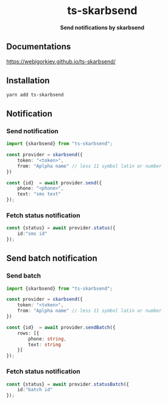 <h1 align="center"> ts-skarbsend </h1>
<p align="center">
  <b>Send notifications by skarbsend</b>
</p>

## Documentations

https://webigorkiev.github.io/ts-skarbsend/

## Installation

```bash
yarn add ts-skarbsend
```

## Notification

### Send notification

```typescript
import {skarbsend} from "ts-skarbsend";

const provider = skarbsend({
    token: "<token>",
    from: "Aplpha name" // less 11 symbol latin or number
})

const {id}  = await provider.send({
    phone: "<phone>",
    text: "sms text"
});
```

### Fetch status notification

```typescript
const {status} = await provider.status({
    id:"sms id"
});

```

## Send batch notification

### Send batch

```typescript
import {skarbsend} from "ts-skarbsend";

const provider = skarbsend({
    token: "<token>",
    from: "Aplpha name" // less 11 symbol latin or number
})

const {id}  = await provider.sendBatch({
    rows: [{
        phone: string,
        text: string
    }]
});
```

### Fetch status notification

```typescript
const {status} = await provider.statusBatch({
    id:"batch id"
});

```